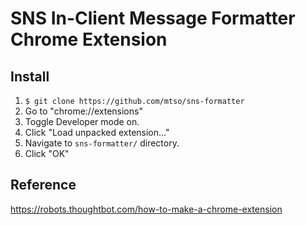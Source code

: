# SNS In-Client Message Formatter Chrome Extension

## Install

1. `$ git clone https://github.com/mtso/sns-formatter`
2. Go to "chrome://extensions"
3. Toggle Developer mode on.
4. Click "Load unpacked extension..."
5. Navigate to `sns-formatter/` directory.
6. Click "OK"

## Reference

https://robots.thoughtbot.com/how-to-make-a-chrome-extension
